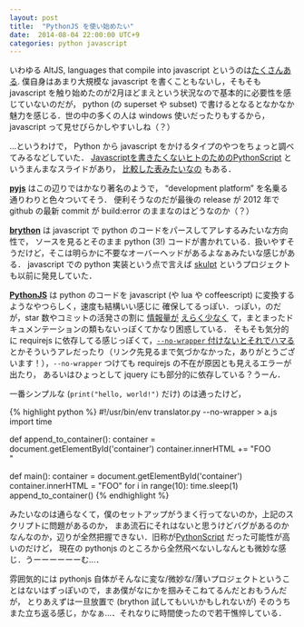 ```yaml
---
layout: post
title:  "PythonJS を使い始めたい"
date:  2014-08-04 22:00:00 UTC+9
categories: python javascript
---
```


いわゆる AltJS, languages that compile into javascript というのは[たくさんある](https://github.com/jashkenas/coffeescript/wiki/List-of-languages-that-compile-to-JS).
僕自身はあまり大規模な javascript を書くこともないし，そもそも javascript を触り始めたのが2月ほどまえという状況なので基本的に必要性を感じていないのだが，
python (の superset や subset) で書けるとなるとなかなか魅力を感じる．世の中の多くの人は windows 使いだったりもするから， javascript って見せびらかしやすいしね（？）

…というわけで， Python から javascript をかけるタイプのやつをちょっと調べてみるなどしていた．
[Javascriptを書きたくないヒトのためのPythonScript](http://www.slideshare.net/KazufumiOhkawa/javascript-pythonscript) というまんまなスライドがあり，
[比較した表みたいなの](http://stromberg.dnsalias.org/~strombrg/pybrowser/python-browser.html) もある．

[**pyjs**](http://pyjs.org/) はこの辺りではかなり著名のようで， “development platform” を名乗る通りわりと色々ついてそう．
便利そうなのだが最後の release が 2012 年で github の最新 commit が build:error のままなのはどうなのか（？）

**[brython](http://www.brython.info/)** は javascript で python のコードをパースしてアレするみたいな方向性で，
ソースを見るとそのまま python (3!) コードが書かれている．扱いやすそうだけど，そこは明らかに不要なオーバーヘッドがあるよなぁみたいな感じがある．
javascript での python 実装という点で言えば [skulpt](https://github.com/skulpt/skulpt) というプロジェクトも以前に発見していた．

**[PythonJS](https://github.com/PythonJS/PythonJS)** は python のコードを javascript (や lua や coffeescript) に変換するようなやつらしく，速度も結構いい感じに
確保してるっぽい．っぽい，のだが，star 数やコミットの活発さの割に [情報量が](https://www.google.co.jp/search?q="PythonJS")
[えらく少なく](http://stackoverflow.com/search?q=pythonjs) て，まとまったドキュメンテーションの類もないっぽくてかなり困惑している．
そもそも気分的に requirejs に依存してる感じっぽくて，[`--no-wrapper` 付けないとそれでハマる](http://nyalog.blogspot.jp/2014_07_01_archive.html)
とかそういうアレだったり（リンク先見るまで気づかなかった，ありがとうございます！），`--no-wrapper` つけても requirejs の不在が原因とも見えるエラーが出たり，
あるいはひょっとして jquery にも部分的に依存している？うーん．

一番シンプルな (`print("hello, world!")` だけ) のは通ったけど，

{% highlight python %}
#!/usr/bin/env translator.py --no-wrapper > a.js
import time

def append_to_container():
    container = document.getElementById('container')
    container.innerHTML += "FOO<br>"

def main():
    container = document.getElementById('container')
    container.innerHTML = "FOO"
    for i in range(10):
        time.sleep(1)
        append_to_container()
{% endhighlight %}

みたいなのは通らなくて，僕のセットアップがうまく行ってないのか，上記のスクリプトに問題があるのか，
まあ流石にそれはないと思うけどバグがあるのかなんなのか，辺りが全然把握できない．旧称が[PythonScript](http://apppyjs.appspot.com/) だった可能性が高いのだけど，
現在の pythonjs のところから全然飛べないしなんとも微妙な感じ．うーーーーーーむ…．

雰囲気的には pythonjs 自体がそんなに変な/微妙な/薄いプロジェクトということはないはずっぽいので，まあ僕がなにかを掴みそこねてるんだとおもうんだが，
とりあえずは一旦放置で (brython 試してもいいかもしれないが) そのうちまた立ち返る感じ，かなぁ…．それなりに時間使ったので若干憔悴している．
